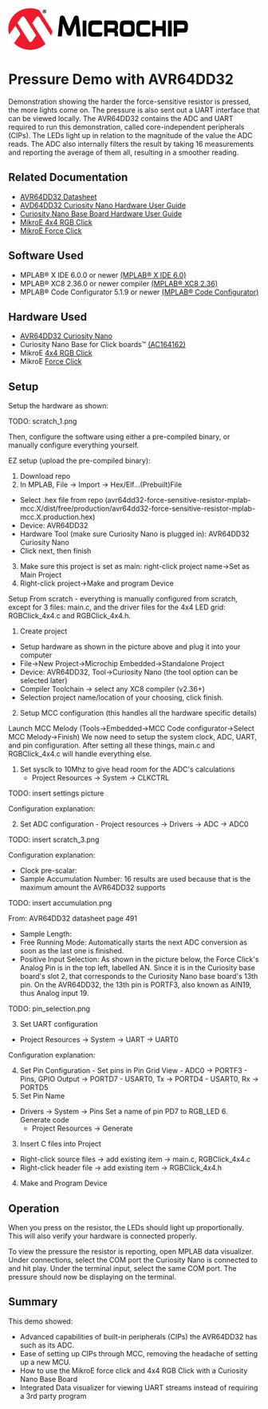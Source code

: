 <!-- Please do not change this logo with link -->

[![MCHP](images/microchip.png)](https://www.microchip.com)

# Pressure Demo with AVR64DD32

<!-- This is where the introduction to the example goes, including mentioning the peripherals used -->
Demonstration showing the harder the force-sensitive resistor is pressed, the more lights come on. The pressure is also sent out a UART interface that can be viewed locally. The AVR64DD32 contains the ADC and UART required to run this demonstration, called core-independent peripherals (CIPs). The LEDs light up in relation to the magnitude of the value the ADC reads. The ADC also internally filters the result by taking 16 measurements and reporting the average of them all, resulting in a smoother reading.

## Related Documentation

<!-- Any information about an application note or tech brief can be linked here. Use unbreakable links!
     In addition a link to the device family landing page and relevant peripheral pages as well:
     - [AN3381 - Brushless DC Fan Speed Control Using Temperature Input and Tachometer Feedback](https://microchip.com/00003381/)
     - [PIC18F-Q10 Family Product Page](https://www.microchip.com/design-centers/8-bit/pic-mcus/device-selection/pic18f-q10-product-family) -->
- [AVR64DD32 Datasheet](https://ww1.microchip.com/downloads/aemDocuments/documents/MCU08/ProductDocuments/DataSheets/AVR64DD32-28-Prelim-DataSheet-DS40002315B.pdf)
- [AVD64DD32 Curiosity Nano Hardware User Guide](https://ww1.microchip.com/downloads/aemDocuments/documents/MCU08/ProductDocuments/UserGuides/AVR64DD32CNANO-Prel-HW-UserGuide-DS50003323.pdf)
- [Curiosity Nano Base Board Hardware User Guide](https://ww1.microchip.com/downloads/en/DeviceDoc/Curiosity-Nano-Base-for-Click-boards-User-Guide-50002839B.pdf)
- [MikroE 4x4 RGB Click](https://www.mikroe.com/4x4-rgb-click)
- [MikroE Force Click](https://www.mikroe.com/force-click)

## Software Used

<!-- All software used in this example must be listed here. Use unbreakable links!
     - MPLAB® X IDE 5.30 or newer [(microchip.com/mplab/mplab-x-ide)](http://www.microchip.com/mplab/mplab-x-ide)
     - MPLAB® XC8 2.10 or a newer compiler [(microchip.com/mplab/compilers)](http://www.microchip.com/mplab/compilers)
     - MPLAB® Code Configurator (MCC) 3.95.0 or newer [(microchip.com/mplab/mplab-code-configurator)](https://www.microchip.com/mplab/mplab-code-configurator)
     - MPLAB® Code Configurator (MCC) Device Libraries PIC10 / PIC12 / PIC16 / PIC18 MCUs [(microchip.com/mplab/mplab-code-configurator)](https://www.microchip.com/mplab/mplab-code-configurator)
     - Microchip PIC18F-Q Series Device Support (1.4.109) or newer [(packs.download.microchip.com/)](https://packs.download.microchip.com/) -->

- MPLAB® X IDE 6.0.0 or newer [(MPLAB® X IDE 6.0)](https://www.microchip.com/en-us/development-tools-tools-and-software/mplab-x-ide?utm_source=GitHub&utm_medium=TextLink&utm_campaign=MCU8_MMTCha_MPAE_Examples&utm_content=avr64dd32-force-sensitive-resistor-mplab-mcc-github)
- MPLAB® XC8 2.36.0 or newer compiler [(MPLAB® XC8 2.36)](https://www.microchip.com/en-us/development-tools-tools-and-software/mplab-xc-compilers?utm_source=GitHub&utm_medium=TextLink&utm_campaign=MCU8_MMTCha_MPAE_Examples&utm_content=avr64dd32-force-sensitive-resistor-mplab-mcc-github)
- MPLAB® Code Configurator 5.1.9 or newer [(MPLAB® Code Configurator)](https://www.microchip.com/en-us/tools-resources/configure/mplab-code-configurator)

## Hardware Used

<!-- All hardware used in this example must be listed here. Use unbreakable links!
     - PIC18F47Q10 Curiosity Nano [(DM182029)](https://www.microchip.com/Developmenttools/ProductDetails/DM182029)
     - Curiosity Nano Base for Click boards™ [(AC164162)](https://www.microchip.com/Developmenttools/ProductDetails/AC164162)
     - POT Click board™ [(MIKROE-3402)](https://www.mikroe.com/pot-click) -->
- [AVR64DD32 Curiosity Nano](https://www.microchip.com/en-us/product/AVR64DD32)
- Curiosity Nano Base for Click boards™ [(AC164162)](https://www.microchip.com/Developmenttools/ProductDetails/AC164162)
- MikroE [4x4 RGB Click](https://www.mikroe.com/4x4-rgb-click)
- MikroE [Force Click](https://www.mikroe.com/force-click)

## Setup

<!-- Explain how to connect hardware and set up software. Depending on complexity, step-by-step instructions and/or tables and/or images can be used -->

Setup the hardware as shown:

TODO: scratch_1.png

Then, configure the software using either a pre-compiled binary, or manually configure everything yourself.

EZ setup (upload the pre-compiled binary):
1. Download repo
2. In MPLAB, File -> Import -> Hex/Elf...(Prebuilt)File
  - Select .hex file from repo (avr64dd32-force-sensitive-resistor-mplab-mcc.X/dist/free/production/avr64dd32-force-sensitive-resistor-mplab-mcc.X.production.hex)
  - Device: AVR64DD32
  - Hardware Tool (make sure Curiosity Nano is plugged in): AVR64DD32 Curiosity Nano
  - Click next, then finish
3. Make sure this project is set as main: right-click project name->Set as Main Project
4. Right-click project->Make and program Device

Setup From scratch - everything is manually configured from scratch, except for 3 files: main.c, and the driver files for the 4x4 LED grid: RGBClick_4x4.c and RGBClick_4x4.h.

1. Create project
 - Setup hardware as shown in the picture above and plug it into your computer
 - File->New Project->Microchip Embedded->Standalone Project
 - Device: AVR64DD32, Tool->Curiosity Nano (the tool option can be selected later)
 - Compiler Toolchain -> select any XC8 compiler (v2.36+)
 - Selection project name/location of your choosing, click finish.


2. Setup MCC configuration (this handles all the hardware specific details)

  Launch MCC Melody (Tools->Embedded->MCC Code configurator->Select MCC Melody->Finish)
 We now need to setup the system clock, ADC, UART, and pin configuration. After setting all these things, main.c and RGBClick_4x4.c will handle everything else.
 1. Set sysclk to 10Mhz to give head room for the ADC's calculations
    - Project Resources -> System -> CLKCTRL


  TODO: insert settings picture


  Configuration explanation:

  2. Set ADC configuration
    - Project resources -> Drivers -> ADC -> ADC0

  TODO: insert scratch_3.png

  Configuration explanation:
  - Clock pre-scalar:
  - Sample Accumulation Number: 16 results are used because that is the maximum amount the AVR64DD32 supports

  TODO: insert accumulation.png

  From: AVR64DD32 datasheet page 491
  - Sample Length:
  - Free Running Mode: Automatically starts the next ADC conversion as soon as the last one is finished.
  - Positive Input Selection: As shown in the picture below, the Force Click's Analog Pin is in the top left, labelled AN. Since it is in the Curiosity base board's slot 2, that corresponds to the Curiosity Nano base board's 13th pin. On the AVR64DD32, the 13th pin is PORTF3, also known as AIN19, thus Analog input 19.

  TODO: pin_selection.png

  3. Set UART configuration
  - Project Resources -> System -> UART -> UART0

  Configuration explanation:

  4. Set Pin Configuration
    - Set pins in Pin Grid View
    - ADC0 -> PORTF3
    - Pins, GPIO Output -> PORTD7
    - USART0, Tx -> PORTD4
    - USART0, Rx -> PORTD5
  5. Set Pin Name
  - Drivers -> System -> Pins
    Set a name of pin PD7 to RGB_LED
    6. Generate code
    - Project Resources -> Generate
3. Insert C files into Project
  - Right-click source files -> add existing item -> main.c, RGBClick_4x4.c
  - Right-click header file -> add existing item -> RGBClick_4x4.h
4. Make and Program Device


## Operation

<!-- Explain how to operate the example. Depending on complexity, step-by-step instructions and/or tables and/or images can be used -->


When you press on the resistor, the LEDs should light up proportionally. This will also verify your hardware is connected properly.

To view the pressure the resistor is reporting, open MPLAB data visualizer.
Under connections, select the COM port the Curiosity Nano is connected to and hit play.
Under the terminal input, select the same COM port. The pressure should now be displaying on the terminal.

## Summary

<!-- Summarize what the example has shown -->
This demo showed:
 - Advanced capabilities of built-in peripherals (CIPs) the AVR64DD32 has such as its ADC.
 - Ease of setting up CIPs through MCC, removing the headache of setting up a new MCU.
 - How to use the MikroE force click and 4x4 RGB Click with a Curiosity Nano Base Board
 - Integrated Data visualizer for viewing UART streams instead of requiring a 3rd party program
